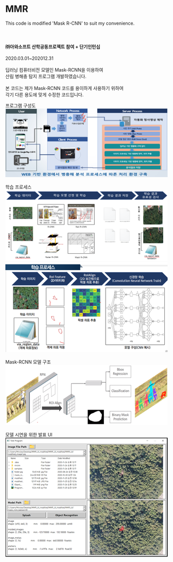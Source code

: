 # MMR
This code is modified 'Mask R-CNN' to suit my convenience.<br>
<br>
<br>
#### ㈜아와소프트 산학공동프로젝트 참여 + 단기인턴십<br>
2020.03.01~202012.31<br>
<br>
딥러닝 컴퓨터비전 모델인 Mask-RCNN을 이용하여<br>
산림 병해충 탐지 프로그램 개발하였습니다.<br>
<br>
본 코드는 제가 Mask-RCNN 코드를 용이하게 사용하기 위하여<br>
각기 다른 용도에 맞게 수정한 코드입니다.<br>

프로그램 구성도<br>
![image01](/images/image01.png)<br>
<br>
학습 프로세스<br>
![image02](/images/image02.png)<br>
![image03](/images/image03.png)<br>
<br>
Mask-RCNN 모델 구조<br>
![image04](/images/image04.png)<br>
<br>
모델 시연을 위한 발표 UI<br>
![image05](/images/image05.png)<br>
